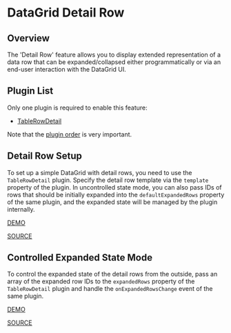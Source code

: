 # DataGrid Detail Row

## Overview

The 'Detail Row' feature allows you to display extended representation of a data row that can be expanded/collapsed either programmatically or via an end-user interaction with the DataGrid UI.

## Plugin List

Only one plugin is required to enable this feature:
- [TableRowDetail](../reference/table-row-detail.md)

Note that the [plugin order](../README.md#plugin-order) is very important.

## Detail Row Setup

To set up a simple DataGrid with detail rows, you need to use the `TableRowDetail` plugin. Specify the detail row template via the `template` property of the plugin. In uncontrolled state mode, you can also pass IDs of rows that should be initially expanded into the `defaultExpandedRows` property of the same plugin, and the expanded state will be managed by the plugin internally.

[DEMO](http://devexpress.github.io/devextreme-reactive/react/datagrid/demos/#/detail-row/simple-detail-row)

[SOURCE](https://github.com/DevExpress/devextreme-reactive/tree/master/packages/dx-react-demos/src/bootstrap3/detail-row/simple-detail-row.jsx)

## Controlled Expanded State Mode

To control the expanded state of the detail rows from the outside, pass an array of the expanded row IDs to the `expandedRows` property of the `TableRowDetail` plugin and handle the `onExpandedRowsChange` event of the same plugin.

[DEMO](http://devexpress.github.io/devextreme-reactive/react/datagrid/demos/#/detail-row/detail-row-controlled)

[SOURCE](https://github.com/DevExpress/devextreme-reactive/tree/master/packages/dx-react-demos/src/bootstrap3/detail-row/detail-row-controlled.jsx)

